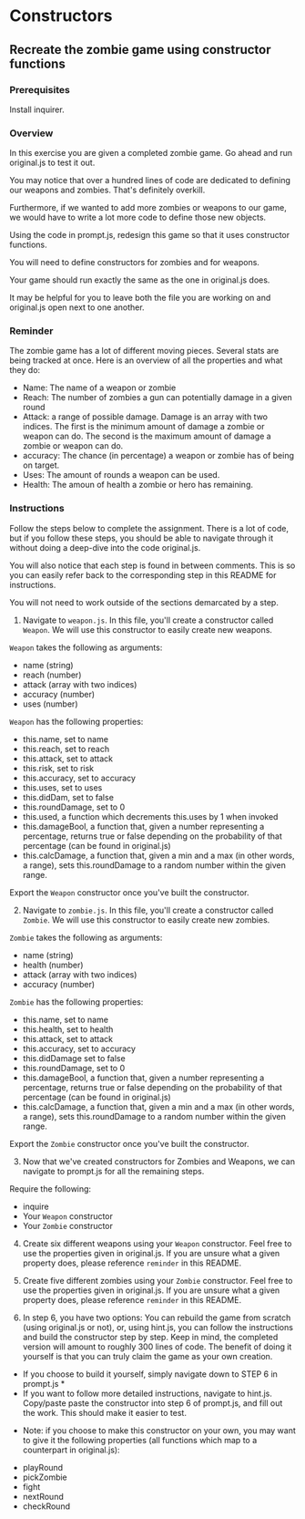 # Constructors

## Recreate the zombie game using constructor functions

### Prerequisites
Install inquirer.

### Overview
In this exercise you are given a completed zombie game. Go ahead and run original.js to test it out.

You may notice that over a hundred lines of code are dedicated to defining our weapons and zombies. That's definitely overkill.

Furthermore, if we wanted to add more zombies or weapons to our game, we would have to write a lot more code to define those new objects.

Using the code in prompt.js, redesign this game so that it uses constructor functions. 

You will need to define constructors for zombies and for weapons.

Your game should run exactly the same as the one in original.js does.

It may be helpful for you to leave both the file you are working on and original.js open next to one another.

### Reminder
The zombie game has a lot of different moving pieces. Several stats are being tracked at once. Here is an overview of all the properties and what they do:
- Name: The name of a weapon or zombie
- Reach: The number of zombies a gun can potentially damage in a given round
- Attack: a range of possible damage. Damage is an array with two indices. The first is the minimum amount of damage a zombie or weapon can do. The second is the maximum amount of damage a zombie or weapon can do. 
- accuracy: The chance (in percentage) a weapon or zombie has of being on target.
- Uses: The amount of rounds a weapon can be used.
- Health: The amoun of health a zombie or hero has remaining.

### Instructions
Follow the steps below to complete the assignment. There is a lot of code, but if you follow these steps, you should be able to navigate through it without doing a deep-dive into the code original.js.

You will also notice that each step is found in between comments. This is so you can easily refer back to the corresponding step in this README for instructions. 

You will not need to work outside of the sections demarcated by a step.

1. Navigate to `weapon.js`. In this file, you'll create a constructor called `Weapon`. We will use this constructor to easily create new weapons.

`Weapon` takes the following as arguments:
- name (string)
- reach (number)
- attack (array with two indices)
- accuracy (number)
- uses (number)

`Weapon` has the following properties:
- this.name, set to name 
- this.reach, set to reach
- this.attack, set to attack
- this.risk, set to risk
- this.accuracy, set to accuracy
- this.uses, set to uses
- this.didDam, set to false 
- this.roundDamage, set to 0
- this.used, a function which decrements this.uses by 1 when invoked
- this.damageBool, a function that, given a number representing a percentage, returns true or false depending on the probability of that percentage (can be found in original.js)
- this.calcDamage, a function that, given a min and a max (in other words, a range), sets this.roundDamage to a random number within the given range. 

Export the `Weapon` constructor once you've built the constructor.

2. Navigate to `zombie.js`. In this file, you'll create a constructor called `Zombie`. We will use this constructor to easily create new zombies.

`Zombie` takes the following as arguments:
- name (string)
- health (number)
- attack (array with two indices)
- accuracy (number)


`Zombie` has the following properties:
- this.name, set to name 
- this.health, set to health
- this.attack, set to attack
- this.accuracy, set to accuracy
- this.didDamage set to false
- this.roundDamage, set to 0
- this.damageBool, a function that, given a number representing a percentage, returns true or false depending on the probability of that percentage (can be found in original.js)
- this.calcDamage, a function that, given a min and a max (in other words, a range), sets this.roundDamage to a random number within the given range. 

Export the `Zombie` constructor once you've built the constructor.

3. Now that we've created constructors for Zombies and Weapons, we can navigate to prompt.js for all the remaining steps.

Require the following:
- inquire
- Your `Weapon` constructor
- Your `Zombie` constructor

4. Create six different weapons using your `Weapon` constructor. Feel free to use the properties given in original.js. If you are unsure what a given property does, please reference `reminder` in this README.

5. Create five different zombies using your `Zombie` constructor. Feel free to use the properties given in original.js. If you are unsure what a given property does, please reference `reminder` in this README.

6. In step 6, you have two options: You can rebuild the game from scratch (using original.js or not), or, using hint.js, you can follow the instructions and build the constructor step by step.
Keep in mind, the completed version will amount to roughly 300 lines of code. The benefit of doing it yourself is that you can truly claim the game as your own creation.  
- If you choose to build it yourself, simply navigate down to STEP 6 in prompt.js * 
- If you want to follow more detailed instructions, navigate to hint.js. Copy/paste paste the constructor into step 6 of prompt.js, and fill out the work. This should make it easier to test.

* Note: if you choose to make this constructor on your own, you may want to give it the following properties (all functions which map to a counterpart in original.js):
- playRound
- pickZombie
- fight
- nextRound
- checkRound